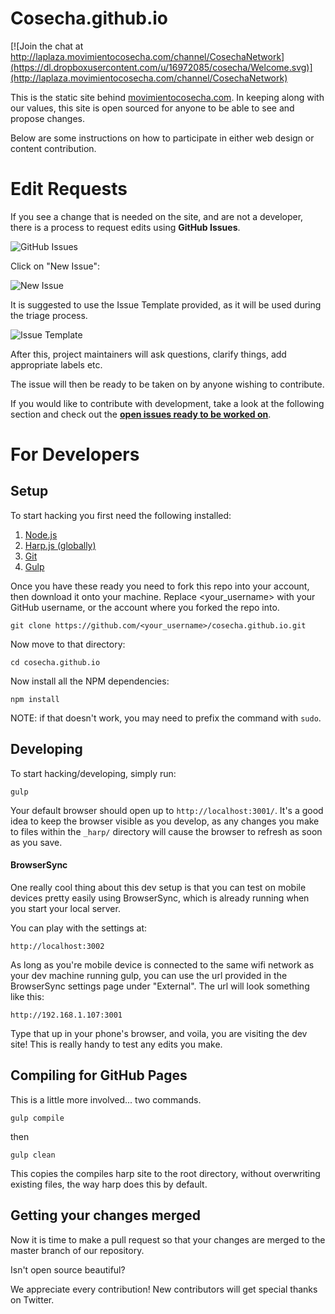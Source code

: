 # Cosecha.github.io

[![Join the chat at http://laplaza.movimientocosecha.com/channel/CosechaNetwork](https://dl.dropboxusercontent.com/u/16972085/cosecha/Welcome.svg)](http://laplaza.movimientocosecha.com/channel/CosechaNetwork)

This is the static site behind [movimientocosecha.com](http://movimientocosecha.com). In keeping along with our values, this site is open sourced for anyone to be able to see and propose changes.

Below are some instructions on how to participate in either web design or content contribution.

# Edit Requests

If you see a change that is needed on the site, and are not a developer, there is a process to request edits using **GitHub Issues**.

![GitHub Issues](https://dl.dropboxusercontent.com/u/16972085/cosecha/cosecha-issues.png)

Click on "New Issue":

![New Issue](https://dl.dropboxusercontent.com/u/16972085/cosecha/cosecha-new-issue.png)

It is suggested to use the Issue Template provided, as it will be used during the triage process.

![Issue Template](https://dl.dropboxusercontent.com/u/16972085/cosecha/Screenshot%20from%202016-07-25%2012-38-38.png)

After this, project maintainers will ask questions, clarify things, add appropriate labels etc.

The issue will then be ready to be taken on by anyone wishing to contribute.

If you would like to contribute with development, take a look at the following section and check out the **[open issues ready to be worked on](https://github.com/Cosecha/cosecha.github.io/issues?q=is%3Aopen+is%3Aissue+label%3Astatus-approved)**.



# For Developers
## Setup

To start hacking you first need the following installed:

1. [Node.js](https://nodejs.org/en/)
2. [Harp.js (globally)](http://harpjs.com/)
3. [Git](https://git-scm.com/)
4. [Gulp](http://gulpjs.com/)

Once you have these ready you need to fork this repo into your account, then download it onto your machine. Replace <your_username> with your GitHub username, or the account where you forked the repo into.

```
git clone https://github.com/<your_username>/cosecha.github.io.git
```

Now move to that directory:

```
cd cosecha.github.io
```

Now install all the NPM dependencies:

```
npm install
```
NOTE: if that doesn't work, you may need to prefix the command with `sudo`.

## Developing

To start hacking/developing, simply run:

```
gulp
```
Your default browser should open up to `http://localhost:3001/`. It's a good idea to keep the browser visible as you develop, as any changes you make to files within the `_harp/` directory will cause the browser to refresh as soon as you save.

#### BrowserSync

One really cool thing about this dev setup is that you can test on mobile devices pretty easily using BrowserSync, which is already running when you start your local server.

You can play with the settings at:

```
http://localhost:3002
```

As long as you're mobile device is connected to the same wifi network as your dev machine running gulp, you can use the url provided in the BrowserSync settings page under "External". The url will look something like this:

```
http://192.168.1.107:3001
```
Type that up in your phone's browser, and voila, you are visiting the dev site! This is really handy to test any edits you make.

## Compiling for GitHub Pages

This is a little more involved... two commands.

```
gulp compile
```
then
```
gulp clean
```
This copies the compiles harp site to the root directory, without overwriting existing files, the way harp does this by default.

## Getting your changes merged

Now it is time to make a pull request so that your changes are merged to the master branch of our repository.

Isn't open source beautiful?

We appreciate every contribution! New contributors will get special thanks on Twitter.
